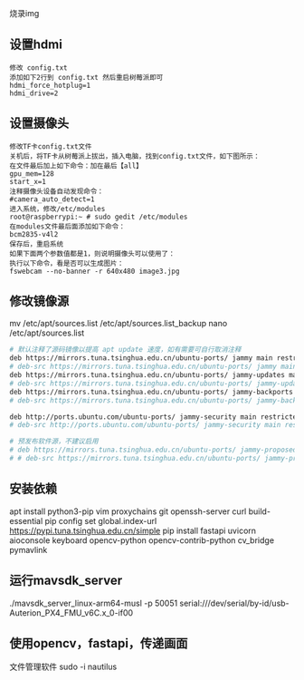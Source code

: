 烧录img

## 设置hdmi

```text
修改 config.txt
添加如下2行到 config.txt 然后重启树莓派即可
hdmi_force_hotplug=1
hdmi_drive=2
```

## 设置摄像头

```text
修改TF卡config.txt文件
关机后，将TF卡从树莓派上拔出，插入电脑，找到config.txt文件，如下图所示：
在文件最后加上如下命令：加在最后【all】
gpu_mem=128
start_x=1
注释摄像头设备自动发现命令：
#camera_auto_detect=1
进入系统，修改/etc/modules
root@raspberrypi:~ # sudo gedit /etc/modules
在modules文件最后面添加如下命令：
bcm2835-v4l2
保存后，重启系统
如果下面两个参数值都是1，则说明摄像头可以使用了：
执行以下命令，看是否可以生成图片：
fswebcam --no-banner -r 640x480 image3.jpg
```

## 修改镜像源

mv /etc/apt/sources.list /etc/apt/sources.list_backup
nano /etc/apt/sources.list

```bash
# 默认注释了源码镜像以提高 apt update 速度，如有需要可自行取消注释
deb https://mirrors.tuna.tsinghua.edu.cn/ubuntu-ports/ jammy main restricted universe multiverse
# deb-src https://mirrors.tuna.tsinghua.edu.cn/ubuntu-ports/ jammy main restricted universe multiverse
deb https://mirrors.tuna.tsinghua.edu.cn/ubuntu-ports/ jammy-updates main restricted universe multiverse
# deb-src https://mirrors.tuna.tsinghua.edu.cn/ubuntu-ports/ jammy-updates main restricted universe multiverse
deb https://mirrors.tuna.tsinghua.edu.cn/ubuntu-ports/ jammy-backports main restricted universe multiverse
# deb-src https://mirrors.tuna.tsinghua.edu.cn/ubuntu-ports/ jammy-backports main restricted universe multiverse

deb http://ports.ubuntu.com/ubuntu-ports/ jammy-security main restricted universe multiverse
# deb-src http://ports.ubuntu.com/ubuntu-ports/ jammy-security main restricted universe multiverse

# 预发布软件源，不建议启用
# deb https://mirrors.tuna.tsinghua.edu.cn/ubuntu-ports/ jammy-proposed main restricted universe multiverse
# # deb-src https://mirrors.tuna.tsinghua.edu.cn/ubuntu-ports/ jammy-proposed main restricted universe multiverse
```

## 安装依赖

apt install python3-pip vim proxychains git openssh-server curl build-essential
pip config set global.index-url https://pypi.tuna.tsinghua.edu.cn/simple
pip install fastapi uvicorn aioconsole keyboard opencv-python opencv-contrib-python cv_bridge pymavlink

## 运行mavsdk_server

./mavsdk_server_linux-arm64-musl -p 50051 serial:///dev/serial/by-id/usb-Auterion_PX4_FMU_v6C.x_0-if00

## 使用opencv，fastapi，传递画面

文件管理软件
sudo -i
nautilus
